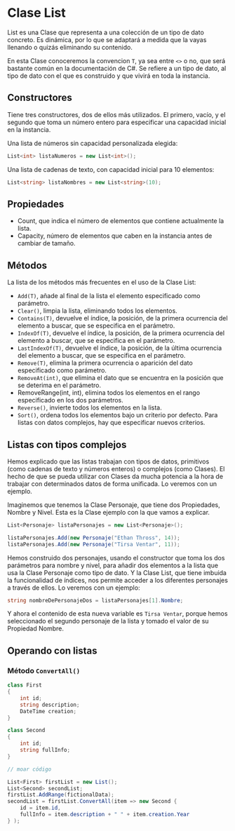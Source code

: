 # Clase List

List es una Clase que representa a una colección de un tipo de dato concreto. Es dinámica, por lo que se adaptará a medida que la vayas llenando o quizás eliminando su contenido.

En esta Clase conoceremos la convencion `T`, ya sea entre `<>` o no, que será bastante común en la documentación de C#. Se refiere a un tipo de dato, al tipo de dato con el que es construido y que vivirá en toda la instancia. 

## Constructores

Tiene tres constructores, dos de ellos más utilizados. El primero, vacío, y el segundo que toma un número entero para especificar una capacidad inicial en la instancia.

Una lista de números sin capacidad personalizada elegida:

```cs
List<int> listaNumeros = new List<int>();
```

Una lista de cadenas de texto, con capacidad inicial para 10 elementos:

```cs
List<string> listaNombres = new List<string>(10);
```

## Propiedades

* Count, que indica el número de elementos que contiene actualmente la lista.
* Capacity, número de elementos que caben en la instancia antes de cambiar de tamaño.

## Métodos

La lista de los métodos más frecuentes en el uso de la Clase List:

* `Add(T)`, añade al final de la lista el elemento especificado como parámetro.
* `Clear()`, limpia la lista, eliminando todos los elementos.
* `Contains(T)`, devuelve el índice, la posición, de la primera ocurrencia del elemento a buscar, que se especifica en el parámetro.
* `IndexOf(T)`, devuelve el índice, la posición, de la primera ocurrencia del elemento a buscar, que se especifica en el parámetro.
* `LastIndexOf(T)`, devuelve el índice, la posición, de la última ocurrencia del elemento a buscar, que se especifica en el parámetro.
* `Remove(T)`, elimina la primera ocurrencia o aparición del dato especificado como parámetro.
* `RemoveAt(int)`, que elimina el dato que se encuentra en la posición que se deterima en el parámetro.
* RemoveRange(int, int), elimina todos los elementos en el rango especificado en los dos parámetros.
* `Reverse()`, invierte todos los elementos en la lista.
* `Sort()`, ordena todos los elementos bajo un criterio por defecto. Para listas con datos complejos, hay que especificar nuevos criterios.

## Listas con tipos complejos

Hemos explicado que las listas trabajan con tipos de datos, primitivos (como cadenas de texto y números enteros) o complejos (como Clases). El hecho de que se pueda utilizar con Clases da mucha potencia a la hora de trabajar con determinados datos de forma unificada. Lo veremos con un ejemplo.

Imaginemos que tenemos la Clase Personaje, que tiene dos Propiedades, Nombre y Nivel. Esta es la Clase ejemplo con la que vamos a explicar.

```cs
List<Personaje> listaPersonajes = new List<Personaje>();

listaPersonajes.Add(new Personaje("Ethan Thross", 14));
listaPersonajes.Add(new Personaje("Tirsa Ventar", 11));
```

Hemos construido dos personajes, usando el constructor que toma los dos parámetros para nombre y nivel, para añadir dos elementos a la lista que usa la Clase Personaje como tipo de dato. Y la Clase List, que tiene imbuida la funcionalidad de índices, nos permite acceder a los diferentes personajes a través de ellos. Lo veremos con un ejemplo:

```cs
string nombreDePersonajeDos = listaPersonajes[1].Nombre;
```

Y ahora el contenido de esta nueva variable es `Tirsa Ventar`, porque hemos seleccionado el segundo personaje de la lista y tomado el valor de su Propiedad Nombre.

## Operando con listas

### Método `ConvertAll()`

```cs
class First
{
    int id;
    string description;
    DateTime creation;
}

class Second
{
    int id;
    string fullInfo;
}

// moar código

List<First> firstList = new List();
List<Second> secondList;
firstList.AddRange(fictionalData);
secondList = firstList.ConvertAll(item => new Second {
    id = item.id,
    fullInfo = item.description + " " + item.creation.Year 
} );
```
